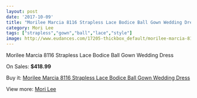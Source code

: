```yaml
---
layout: post
date: '2017-10-09'
title: "Morilee Marcia 8116 Strapless Lace Bodice Ball Gown Wedding Dress"
category: Mori Lee
tags: ["strapless","gown","ball","lace","style"]
image: http://www.eudances.com/17205-thickbox_default/morilee-marcia-8116-strapless-lace-bodice-ball-gown-wedding-dress.jpg
---
```

Morilee Marcia 8116 Strapless Lace Bodice Ball Gown Wedding Dress

On Sales: **$418.99**
<a href="https://www.eudances.com/en/mori-lee/5025-morilee-marcia-8116-strapless-lace-bodice-ball-gown-wedding-dress.html"><amp-img layout="responsive" width="600" height="600" src="//www.eudances.com/17205-thickbox_default/morilee-marcia-8116-strapless-lace-bodice-ball-gown-wedding-dress.jpg" alt="Morilee Marcia 8116 Strapless Lace Bodice Ball Gown Wedding Dress 0" /></a>
<a href="https://www.eudances.com/en/mori-lee/5025-morilee-marcia-8116-strapless-lace-bodice-ball-gown-wedding-dress.html"><amp-img layout="responsive" width="600" height="600" src="//www.eudances.com/17207-thickbox_default/morilee-marcia-8116-strapless-lace-bodice-ball-gown-wedding-dress.jpg" alt="Morilee Marcia 8116 Strapless Lace Bodice Ball Gown Wedding Dress 1" /></a>
<a href="https://www.eudances.com/en/mori-lee/5025-morilee-marcia-8116-strapless-lace-bodice-ball-gown-wedding-dress.html"><amp-img layout="responsive" width="600" height="600" src="//www.eudances.com/17206-thickbox_default/morilee-marcia-8116-strapless-lace-bodice-ball-gown-wedding-dress.jpg" alt="Morilee Marcia 8116 Strapless Lace Bodice Ball Gown Wedding Dress 2" /></a>

Buy it: [Morilee Marcia 8116 Strapless Lace Bodice Ball Gown Wedding Dress](https://www.eudances.com/en/mori-lee/5025-morilee-marcia-8116-strapless-lace-bodice-ball-gown-wedding-dress.html "Morilee Marcia 8116 Strapless Lace Bodice Ball Gown Wedding Dress")

View more: [Mori Lee](https://www.eudances.com/en/9-mori-lee "Mori Lee")